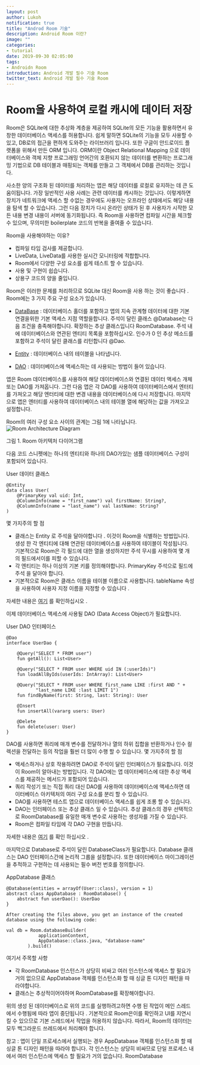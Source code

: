 ```yaml
---
layout: post
author: Lukoh
notification: true
title: "Androd Room 기술"
description: Android Room 이란?
image: ""
categories:
- tutorial
date: 2019-09-30 02:05:00
tags:
- Androidn Room
introduction: Android 개발 필수 기술 Room
twitter_text: Android 개발 필수 기술 Room
---
```


# Room을 사용하여 로컬 캐시에 데이터 저장
Room은 SQLite에 대한 추상화 계층을 제공하여 SQLite의 모든 기능을 활용하면서 유창한 데이터베이스 액세스를 허용합니다. 쉽게 말하면 SQLite의 기능을 모두 사용할 수 있고, DB로의 접근을 편하게 도와주는 라이브러리 입니다. 또한 구글이 안드로이드 플랫폼을 위해서 만든 ORM 입니다. ORM이란 Object Relational Mapping 으로 데이터베이스와 객체 지향 프로그래밍 언어간의 호환되지 않는 데이터를 변환하는 프로그래밍 기법으로 DB 테이블과 매핑되는 객체를 만들고 그 객체에서 DB를 관리하는 것입니다.

사소한 양의 구조화 된 데이터를 처리하는 앱은 해당 데이터를 로컬로 유지하는 데 큰 도움이됩니다. 가장 일반적인 사용 사례는 관련 데이터를 캐시하는 것입니다. 이렇게하면 장치가 네트워크에 액세스 할 수없는 경우에도 사용자는 오프라인 상태에서도 해당 내용을 탐색 할 수 있습니다. 그런 다음 장치가 다시 온라인 상태가 된 후 사용자가 시작한 모든 내용 변경 내용이 서버에 동기화됩니다. 즉 Room을 사용하면 컴파일 시간을 체크할 수 있으며, 무의미한 boilerplate 코드의 반복을 줄여줄 수 있습니다.

Room을 사용해야하는 이유?
 - 컴파일 타임 검사를 제공합니다.
 - LiveData, LiveData를 사용한 실시간 모니터링에 적합합니다.
 - Room에서 다양한 구성 요소를 쉽게 테스트 할 수 있습니다.
 - 사용 및 구현이 쉽습니다.
 - 상용구 코드의 양을 줄입니다.

Room은 이러한 문제를 처리하므로 SQLite 대신 Room을 사용 하는 것이 좋습니다 .
Room에는 3 가지 주요 구성 요소가 있습니다.
* [DataBase](https://developer.android.com/reference/androidx/room/Database.html) : 데이터베이스 홀더를 포함하고 앱의 지속 관계형 데이터에 대한 기본 연결을위한 기본 액세스 지점 역할을합니다.
주석이 달린 클래스 @Database는 다음 조건을 충족해야합니다.
확장하는 추상 클래스입니다 RoomDatabase.
주석 내에 데이터베이스와 연관된 엔티티 목록을 포함하십시오.
인수가 0 인 추상 메소드를 포함하고 주석이 달린 클래스를 리턴합니다 @Dao.

* [Entity](https://developer.android.com/training/data-storage/room/defining-data.html) : 데이터베이스 내의 테이블을 나타냅니다.

* [DAO](https://developer.android.com/training/data-storage/room/accessing-data.html) : 데이터베이스에 액세스하는 데 사용되는 방법이 들어 있습니다.

앱은 Room 데이터베이스를 사용하여 해당 데이터베이스와 연결된 데이터 액세스 개체 또는 DAO를 가져옵니다. 그런 다음 앱은 각 DAO를 사용하여 데이터베이스에서 엔터티를 가져오고 해당 엔터티에 대한 변경 내용을 데이터베이스에 다시 저장합니다. 마지막으로 앱은 엔터티를 사용하여 데이터베이스 내의 테이블 열에 해당하는 값을 가져오고 설정합니다.

Room의 여러 구성 요소 사이의 관계는 그림 1에 나타납니다.
![Room Architecture Diagram](https://raw.githubusercontent.com/MegazoneDSG/megazonedsg.github.io/master/assets/img/room_architecture.png)

그림 1. Room 아키텍처 다이어그램

다음 코드 스니펫에는 하나의 엔티티와 하나의 DAO가있는 샘플 데이터베이스 구성이 포함되어 있습니다.

User 데이터 클래스

```
@Entity
data class User(
    @PrimaryKey val uid: Int,
    @ColumnInfo(name = "first_name") val firstName: String?,
    @ColumnInfo(name = "last_name") val lastName: String?
)
```

몇 가지주의 할 점
 - 클래스는 Entity 로 주석을 달아야합니다 . 이것이 Room을 식별하는 방법입니다. 생성 한 각 엔티티에 대해 연관된 데이터베이스를 사용하여 테이블이 작성됩니다. 기본적으로 Room은 각 필드에 대한 열을 생성하지만 주석 무시를 사용하여 몇 개의 필드에서이를 피할 수 있습니다.
 - 각 엔티티는 하나 이상의 기본 키를 정의해야합니다. PrimaryKey 주석으로 필드에 주석 을 달아야 합니다.
 - 기본적으로 Room은 클래스 이름을 테이블 이름으로 사용합니다. tableName 속성 을 사용하여 사용자 지정 이름을 지정할 수 있습니다 .
 
자세한 내용은 [여기](https://developer.android.com/training/data-storage/room/defining-data.html) 를 확인하십시오 .
 
이제 데이터베이스 액세스에 사용될 DAO (Data Access Object)가 필요합니다.
 
User DAO 인터페이스
```
@Dao
interface UserDao {

    @Query("SELECT * FROM user")
    fun getAll(): List<User>
 
    @Query("SELECT * FROM user WHERE uid IN (:userIds)")
    fun loadAllByIds(userIds: IntArray): List<User>
 
    @Query("SELECT * FROM user WHERE first_name LIKE :first AND " +
           "last_name LIKE :last LIMIT 1")
    fun findByName(first: String, last: String): User
 
    @Insert
    fun insertAll(vararg users: User)
 
    @Delete
    fun delete(user: User)
}
```
 
DAO를 사용하면 쿼리에 매개 변수를 전달하거나 열의 하위 집합을 반환하거나 인수 컬렉션을 전달하는 등의 작업을 훨씬 더 많이 수행 할 수 있습니다.
몇 가지주의 할 점
 - 액세스하거나 상호 작용하려면 DAO로 주석이 달린 인터페이스가 필요합니다. 이것이 Room이 알아내는 방법입니다. 각 DAO에는 앱 데이터베이스에 대한 추상 액세스를 제공하는 메서드가 포함되어 있습니다.
 - 쿼리 작성기 또는 직접 쿼리 대신 DAO를 사용하여 데이터베이스에 액세스하면 데이터베이스 아키텍처의 여러 구성 요소를 분리 할 수 있습니다.
 - DAO를 사용하면 테스트 앱으로 데이터베이스 액세스를 쉽게 조롱 할 수 있습니다.
 - DAO는 인터페이스 또는 추상 클래스 일 수 있습니다. 추상 클래스의 경우 선택적으로 RoomDatabase를 유일한 매개 변수로 사용하는 생성자를 가질 수 있습니다.
 - Room은 컴파일 타임에 각 DAO 구현을 만듭니다.
 
자세한 내용은 [여기](https://developer.android.com/training/data-storage/room/accessing-data.html) 를 확인 하십시오 .
 
마지막으로 Database로 주석이 달린 DatabaseClass가 필요합니다. 
Database 클래스는 DAO 인터페이스간에 논리적 그룹을 설정합니다. 또한 데이터베이스 마이그레이션을 추적하고 구현하는 데 사용되는 필수 버전 번호를 정의합니다.
 
AppDatabase 클래스

```
@Database(entities = arrayOf(User::class), version = 1)
abstract class AppDatabase : RoomDatabase() {
    abstract fun userDao(): UserDao
}
 
After creating the files above, you get an instance of the created database using the following code:

val db = Room.databaseBuilder(
            applicationContext,
            AppDatabase::class.java, "database-name"
        ).build()
``` 
 
여기서 주목할 사항
 - 각 RoomDatabase 인스턴스가 상당히 비싸고 여러 인스턴스에 액세스 할 필요가 거의 없으므로 AppDatabase 객체를 인스턴스화 할 때 싱글 톤 디자인 패턴을 따라야합니다.
 - 클래스는 추상적이어야하며 RoomDatabase를 확장해야합니다.
 
위의 생성 된 데이터베이스로 위의 코드를 실행하려고하면 수행 된 작업이 메인 스레드에서 수행됨에 따라 앱이 중단됩니다 . 기본적으로 Room은이를 확인하고 UI를 지연시킬 수 있으므로 기본 스레드에서 작업을 허용하지 않습니다.
따라서, Room의 데이터는 모두 백그라운드 쓰레드에서 처리해야 합니다.
 
참고 : 앱이 단일 프로세스에서 실행되는 경우 AppDatabase 객체를 인스턴스화 할 때 싱글 톤 디자인 패턴을 따라야 합니다. 각 인스턴스는 상당히 비싸므로 단일 프로세스 내에서 여러 인스턴스에 액세스 할 필요가 거의 없습니다. RoomDatabase
